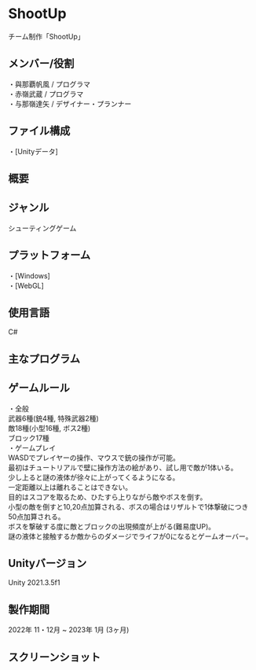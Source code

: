 # ShootUp  
チーム制作「ShootUp」  

## メンバー/役割  
・與那覇帆風 / プログラマ  
・赤嶺武蔵 / プログラマ  
・与那嶺達矢 / デザイナー・プランナー  

## ファイル構成  
・[Unityデータ]  

## 概要  

## ジャンル  
シューティングゲーム  

## プラットフォーム  
・[Windows]  
・[WebGL]  

## 使用言語  
C#  

## 主なプログラム  

## ゲームルール  
・全般  
武器6種(銃4種, 特殊武器2種)  
敵18種(小型16種, ボス2種)  
ブロック17種  
・ゲームプレイ  
WASDでプレイヤーの操作、マウスで銃の操作が可能。  
最初はチュートリアルで壁に操作方法の絵があり、試し用で敵が1体いる。  
少し上ると謎の液体が徐々に上がってくるようになる。  
一定距離以上は離れることはできない。  
目的はスコアを取るため、ひたすら上りながら敵やボスを倒す。  
小型の敵を倒すと10,20点加算される、ボスの場合はリザルトで1体撃破につき50点加算される。  
ボスを撃破する度に敵とブロックの出現頻度が上がる(難易度UP)。  
謎の液体と接触するか敵からのダメージでライフが0になるとゲームオーバー。  

## Unityバージョン  
Unity 2021.3.5f1  

## 製作期間  
2022年 11・12月 ~ 2023年 1月 (3ヶ月)  

## スクリーンショット  

